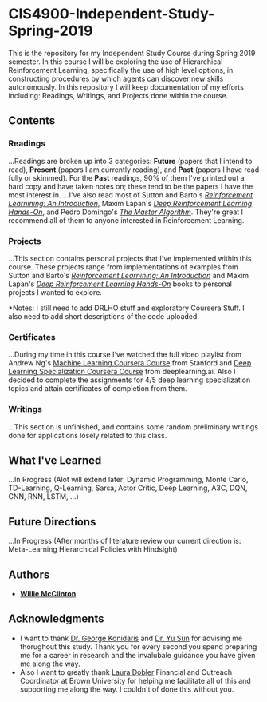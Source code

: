 # CIS4900-Independent-Study-Spring-2019
This is the repository for my Independent Study Course during Spring 2019 semester. In this course I will be exploring the use of Hierarchical Reinforcement Learning, specifically the use of high level options, in constructing procedures by which agents can discover new skills autonomously. In this repository I will keep documentation of my efforts including: Readings, Writings, and Projects done within the course. 

## Contents

### Readings
...Readings are broken up into 3 categories: **Future** (papers that I intend to read), **Present** (papers I am currently reading), and **Past** (papers I have read fully or skimmed). For the **Past** readings, 90% of them I've printed out a hard copy and have taken notes on; these tend to be the papers I have the most interest in.
...I've also read most of Sutton and Barto's [*Reinforcement Learnining: An Introduction*](https://www.amazon.com/Reinforcement-Learning-Introduction-Adaptive-Computation/dp/0262039249/ref=sr_1_3?crid=3S9BNFYPT7OLW&keywords=introduction+to+reinforcement+learning&qid=1550769479&s=gateway&sprefix=introduction+to+rei%2Caps%2C168&sr=8-3), Maxim Lapan's [*Deep Reinforcement Learning Hands-On*](https://www.amazon.com/Deep-Reinforcement-Learning-Hands-Q-networks-ebook/dp/B076H9VQH6/ref=sr_1_2_sspa?crid=3S9BNFYPT7OLW&keywords=introduction+to+reinforcement+learning&qid=1550769479&s=gateway&sprefix=introduction+to+rei%2Caps%2C168&sr=8-2-spons&psc=1), and Pedro Domingo's [*The Master Algorithm*](https://www.amazon.com/Master-Algorithm-Ultimate-Learning-Machine/dp/0465065708/ref=sr_1_fkmrnull_1?crid=1ZMOBQXTJZ8X7&keywords=the+master+algorithm+by+pedro+domingos&qid=1550769536&s=gateway&sprefix=master+algori%2Caps%2C179&sr=8-1-fkmrnull). They're great I recommend all of them to anyone interested in Reinforcement Learning.

### Projects
...This section contains personal projects that I've implemented within this course. These projects range from implementations of examples from Sutton and Barto's [*Reinforcement Learnining: An Introduction*](https://www.amazon.com/Reinforcement-Learning-Introduction-Adaptive-Computation/dp/0262039249/ref=sr_1_3?crid=3S9BNFYPT7OLW&keywords=introduction+to+reinforcement+learning&qid=1550769479&s=gateway&sprefix=introduction+to+rei%2Caps%2C168&sr=8-3) and Maxim Lapan's [*Deep Reinforcement Learning Hands-On*](https://www.amazon.com/Deep-Reinforcement-Learning-Hands-Q-networks-ebook/dp/B076H9VQH6/ref=sr_1_2_sspa?crid=3S9BNFYPT7OLW&keywords=introduction+to+reinforcement+learning&qid=1550769479&s=gateway&sprefix=introduction+to+rei%2Caps%2C168&sr=8-2-spons&psc=1) books to personal projects I wanted to explore.

*Notes: I still need to add DRLHO stuff and exploratory Coursera Stuff. I also need to add short descriptions of the code uploaded.

### Certificates
...During my time in this course I've watched the full video playlist from Andrew Ng's [Machine Learning Coursera Course](https://www.coursera.org/learn/machine-learning) from Stanford and [Deep Learning Specialization Coursera Course](https://www.coursera.org/specializations/deep-learning) from deeplearning.ai. Also I decided to complete the assignments for 4/5 deep learning specialization topics and attain certificates of completion from them.

### Writings
...This section is unfinished, and contains some random preliminary writings done for applications losely related to this class.

## What I've Learned
...In Progress (Alot will extend later: Dynamic Programming, Monte Carlo, TD-Learning, Q-Learning, Sarsa, Actor Critic, Deep Learning, A3C, DQN, CNN, RNN, LSTM, ...)

## Future Directions
...In Progress (After months of literature review our current direction is: Meta-Learning Hierarchical Policies with Hindsight)

## Authors

* [**Willie McClinton**](https://wmcclinton.github.io/)


## Acknowledgments

* I want to thank [Dr. George Konidaris](https://cs.brown.edu/~gdk/) and [Dr. Yu Sun](http://www.cse.usf.edu/~yusun/) for advising me thorughout this study. Thank you for every second you spend preparing me for a career in research and the invalubale guidance you have given me along the way.
* Also I want to greatly thank [Laura Dobler](https://cs.brown.edu/people/staff/ldobler/) Financial and Outreach Coordinator at Brown University for helping me facilitate all of this and supporting me along the way. I couldn't of done this without you.

